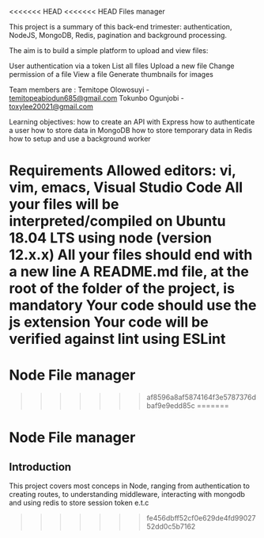 <<<<<<< HEAD
<<<<<<< HEAD
Files manager

This project is a summary of this back-end trimester: authentication, NodeJS, MongoDB, Redis, pagination and background processing.

The aim is to build a simple platform to upload and view files:

User authentication via a token
List all files
Upload a new file
Change permission of a file
View a file
Generate thumbnails for images

Team members are :
Temitope Olowosuyi - temitopeabiodun685@gmail.com
Tokunbo Ogunjobi - toxylee20021@gmail.com

Learning objectives:
how to create an API with Express
how to authenticate a user
how to store data in MongoDB
how to store temporary data in Redis
how to setup and use a background worker

Requirements
Allowed editors: vi, vim, emacs, Visual Studio Code
All your files will be interpreted/compiled on Ubuntu 18.04 LTS using node (version 12.x.x)
All your files should end with a new line
A README.md file, at the root of the folder of the project, is mandatory
Your code should use the js extension
Your code will be verified against lint using ESLint
=======
# Node File manager
>>>>>>> af8596a8af5874164f3e5787376dbaf9e9edd85c
=======
# Node File manager
## Introduction
This project covers most conceps in Node, ranging from authentication to creating routes, to understanding middleware, interacting with  mongodb and using redis to store session token e.t.c

>>>>>>> fe456dbff52cf0e629de4fd9902752dd0c5b7162
